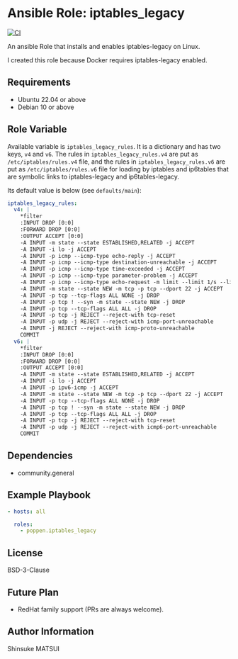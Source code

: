 # Ansible Role: iptables_legacy

[![CI](https://github.com/poppen/ansible-role-iptables-legacy/actions/workflows/ci.yml/badge.svg)](https://github.com/poppen/ansible-role-iptables-legacy/actions/workflows/ci.yml)

An ansible Role that installs and enables iptables-legacy on Linux.

I created this role because Docker requires iptables-legacy enabled.

## Requirements

- Ubuntu 22.04 or above
- Debian 10 or above

## Role Variable

Available variable is `iptables_legacy_rules`. It is a dictionary and has two keys, `v4` and `v6`.
The rules in `iptables_legacy_rules.v4` are put as `/etc/iptables/rules.v4` file, and the rules in `iptables_legacy_rules.v6` are put as `/etc/iptables/rules.v6` file for loading by iptables and ip6tables that are symbolic links to iptables-legacy and ip6tables-legacy.

Its default value is below (see `defaults/main`):

```yml
iptables_legacy_rules:
  v4: |
    *filter
    :INPUT DROP [0:0]
    :FORWARD DROP [0:0]
    :OUTPUT ACCEPT [0:0]
    -A INPUT -m state --state ESTABLISHED,RELATED -j ACCEPT
    -A INPUT -i lo -j ACCEPT
    -A INPUT -p icmp --icmp-type echo-reply -j ACCEPT
    -A INPUT -p icmp --icmp-type destination-unreachable -j ACCEPT
    -A INPUT -p icmp --icmp-type time-exceeded -j ACCEPT
    -A INPUT -p icmp --icmp-type parameter-problem -j ACCEPT
    -A INPUT -p icmp --icmp-type echo-request -m limit --limit 1/s --limit-burst 4 -j ACCEPT
    -A INPUT -m state --state NEW -m tcp -p tcp --dport 22 -j ACCEPT
    -A INPUT -p tcp --tcp-flags ALL NONE -j DROP
    -A INPUT -p tcp ! --syn -m state --state NEW -j DROP
    -A INPUT -p tcp --tcp-flags ALL ALL -j DROP
    -A INPUT -p tcp -j REJECT --reject-with tcp-reset
    -A INPUT -p udp -j REJECT --reject-with icmp-port-unreachable
    -A INPUT -j REJECT --reject-with icmp-proto-unreachable
    COMMIT
  v6: |
    *filter
    :INPUT DROP [0:0]
    :FORWARD DROP [0:0]
    :OUTPUT ACCEPT [0:0]
    -A INPUT -m state --state ESTABLISHED,RELATED -j ACCEPT
    -A INPUT -i lo -j ACCEPT
    -A INPUT -p ipv6-icmp -j ACCEPT
    -A INPUT -m state --state NEW -m tcp -p tcp --dport 22 -j ACCEPT
    -A INPUT -p tcp --tcp-flags ALL NONE -j DROP
    -A INPUT -p tcp ! --syn -m state --state NEW -j DROP
    -A INPUT -p tcp --tcp-flags ALL ALL -j DROP
    -A INPUT -p tcp -j REJECT --reject-with tcp-reset
    -A INPUT -p udp -j REJECT --reject-with icmp6-port-unreachable
    COMMIT
```

## Dependencies

- community.general

## Example Playbook

```yml
- hosts: all

  roles:
    - poppen.iptables_legacy
```

## License

BSD-3-Clause

## Future Plan

- RedHat family support (PRs are always welcome).

## Author Information

Shinsuke MATSUI

